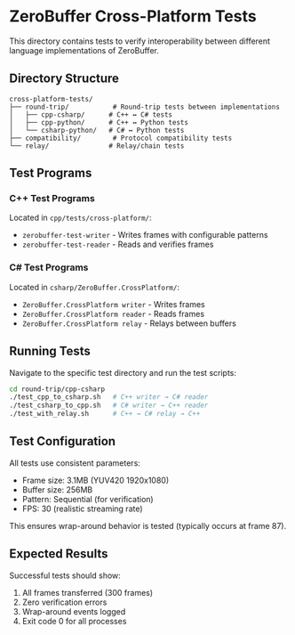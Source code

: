 # ZeroBuffer Cross-Platform Tests

This directory contains tests to verify interoperability between different language implementations of ZeroBuffer.

## Directory Structure

```
cross-platform-tests/
├── round-trip/           # Round-trip tests between implementations
│   ├── cpp-csharp/      # C++ ↔ C# tests
│   ├── cpp-python/      # C++ ↔ Python tests  
│   └── csharp-python/   # C# ↔ Python tests
├── compatibility/        # Protocol compatibility tests
└── relay/               # Relay/chain tests
```

## Test Programs

### C++ Test Programs
Located in `cpp/tests/cross-platform/`:
- `zerobuffer-test-writer` - Writes frames with configurable patterns
- `zerobuffer-test-reader` - Reads and verifies frames

### C# Test Programs  
Located in `csharp/ZeroBuffer.CrossPlatform/`:
- `ZeroBuffer.CrossPlatform writer` - Writes frames
- `ZeroBuffer.CrossPlatform reader` - Reads frames
- `ZeroBuffer.CrossPlatform relay` - Relays between buffers

## Running Tests

Navigate to the specific test directory and run the test scripts:

```bash
cd round-trip/cpp-csharp
./test_cpp_to_csharp.sh   # C++ writer → C# reader
./test_csharp_to_cpp.sh   # C# writer → C++ reader
./test_with_relay.sh      # C++ → C# relay → C++
```

## Test Configuration

All tests use consistent parameters:
- Frame size: 3.1MB (YUV420 1920x1080)
- Buffer size: 256MB
- Pattern: Sequential (for verification)
- FPS: 30 (realistic streaming rate)

This ensures wrap-around behavior is tested (typically occurs at frame 87).

## Expected Results

Successful tests should show:
1. All frames transferred (300 frames)
2. Zero verification errors
3. Wrap-around events logged
4. Exit code 0 for all processes